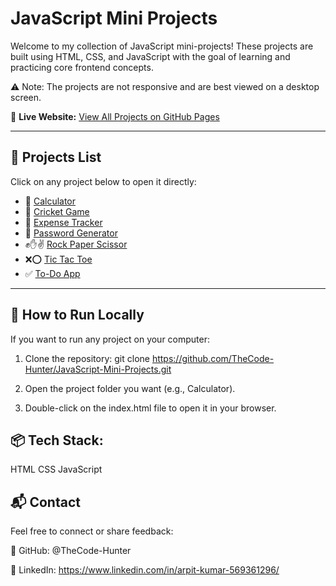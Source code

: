 # JavaScript Mini Projects

Welcome to my collection of JavaScript mini-projects!
These projects are built using HTML, CSS, and JavaScript with the goal of learning and practicing core frontend concepts.

⚠️ Note: The projects are not responsive and are best viewed on a desktop screen.

🔗 **Live Website:** [View All Projects on GitHub Pages](https://thecode-hunter.github.io/JavaScript-Mini-Projects/)

---

## 🚀 Projects List

Click on any project below to open it directly:

- 🔢 [Calculator](https://thecode-hunter.github.io/JavaScript-Mini-Projects/Calculator/)
- 🏏 [Cricket Game](https://thecode-hunter.github.io/JavaScript-Mini-Projects/Cricket-Game/)
- 💸 [Expense Tracker](https://thecode-hunter.github.io/JavaScript-Mini-Projects/Expense-Tracker/)
- 🔐 [Password Generator](https://thecode-hunter.github.io/JavaScript-Mini-Projects/Password-Generator/)
- ✊✋✌️ [Rock Paper Scissor](https://thecode-hunter.github.io/JavaScript-Mini-Projects/Rock-Paper-Scissor/)
- ❌⭕ [Tic Tac Toe](https://thecode-hunter.github.io/JavaScript-Mini-Projects/Tik-Tak-Toe/)
- ✅ [To-Do App](https://thecode-hunter.github.io/JavaScript-Mini-Projects/To-Do-App/)


---

## 🧾 How to Run Locally

If you want to run any project on your computer:

1. Clone the repository:
   git clone https://github.com/TheCode-Hunter/JavaScript-Mini-Projects.git
   
2. Open the project folder you want (e.g., Calculator).
   
3. Double-click on the index.html file to open it in your browser.

## 📦 Tech Stack:
HTML
CSS
JavaScript

## 📬 Contact
Feel free to connect or share feedback:

💼 GitHub: @TheCode-Hunter

💼 LinkedIn: https://www.linkedin.com/in/arpit-kumar-569361296/





